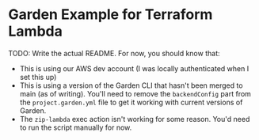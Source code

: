 # Garden Example for Terraform Lambda

TODO: Write the actual README. For now, you should know that:

- This is using our AWS dev account (I was locally authenticated when
I set this up)
- This is using a version of the Garden CLI that hasn't been merged to
  main (as of writing). You'll need to remove the `backendConfig` part
  from the `project.garden.yml` file to get it working with current
versions of Garden.
- The `zip-lambda` exec action isn't working for some reason. You'd
need to run the script manually for now.

